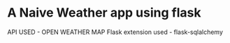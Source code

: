 # A Naive Weather app using flask 

API USED - OPEN WEATHER MAP
Flask extension used - flask-sqlalchemy
